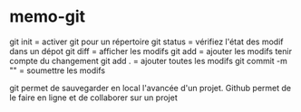 # memo-git

git init = activer git pour un répertoire
git status = vérifiez l'état des modif dans un dépot
git diff = afficher les modifs
git add <file name> = ajouter les modifs    tenir compte du changement
git add . = ajouter toutes les modifs
git commit -m "" = soumettre les modifs

git permet de sauvegarder en local l'avancée d'un projet. Github permet de le faire en ligne et de collaborer sur un projet
